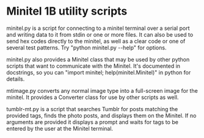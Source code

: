 Minitel 1B utility scripts
==========================

minitel.py is a script for connecting to a minitel terminal over a serial port and writing data to it from stdin or one or more files. It can also be used to send hex codes directly to the minitel, as well as a clear code or one of several test patterns. Try "python minitel.py --help" for options.

minitel.py also provides a Minitel class that may be used by other python scripts that want to communicate with the Minitel. It's documented in docstrings, so you can "import minitel; help(minitel.Minitel)" in python for details.

mtimage.py converts any normal image type into a full-screen image for the minitel. It provides a Converter class for use by other scripts as well.

tumblr-mt.py is a script that searches Tumblr for posts matching the provided tags, finds the photo posts, and displays them on the Minitel. If no arguments are provided it displays a prompt and waits for tags to be entered by the user at the Minitel terminal.

